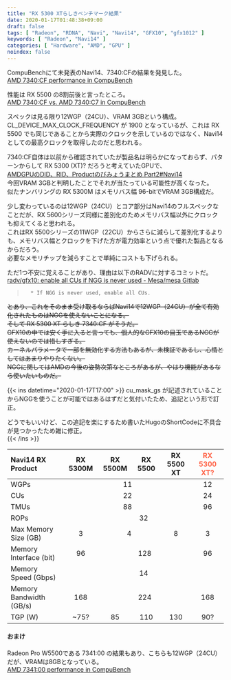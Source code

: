 ```yaml
---
title: "RX 5300 XTらしきベンチマーク結果"
date: 2020-01-17T01:48:38+09:00
draft: false
tags: [ "Radeon", "RDNA", "Navi", "Navi14", "GFX10", "gfx1012" ]
keywords: [ "Radeon", "Navi14" ]
categories: [ "Hardware", "AMD", "GPU" ]
noindex: false
---
```


CompuBenchにて未発表のNavi14、7340:CFの結果を発見した。  
[AMD 7340:CF performance in CompuBench](https://compubench.com/device.jsp?benchmark=compu20d&os=Windows&api=cl&D=AMD+7340%3ACF&testgroup=info)  

性能は RX 5500 の8割前後と言ったところ。  
[AMD 7340:CF vs. AMD 7340:C7 in CompuBench](https://compubench.com/compare.jsp?benchmark=compu20d&did1=77523056&os1=Windows&api1=cl&hwtype1=dGPU&hwname1=AMD+7340%3ACF&D2=AMD+7340%3AC7)  

スペックは見る限り12WGP（24CU）、VRAM 3GBという構成。  
CL_DEVICE_MAX_CLOCK_FREQUENCY が 1900 となっているが、これは RX 5500 でも同じであることから実際のクロックを示しているのではなく、Navi14としての最高クロックを取得したのだと思われる。  

7340:CF自体は以前から確認されていたが製品名は明らかになっておらず、パターンからして RX 5300 (XT)? だろうと考えていたGPUで、  
[AMDGPUのDID、RID、Productのびみょうまとめ Part2#Navi14](https://umio-yasuno.github.io/posts/2019/12/30/did-rid-product-matome-p2/#navi14-gfx1012)  
今回VRAM 3GBと判明したことでそれが当たっている可能性が高くなった。  
似たナンバリングの RX 5300M はメモリバス幅 96-bitでVRAM 3GB構成だ。  

少し変わっているのは12WGP（24CU）とコア部分はNavi14のフルスペックなことだが、RX 5600シリーズ同様に差別化のためメモリバス幅以外にクロックも抑えてくると思われる。  
これはRX 5500シリーズの11WGP（22CU）からさらに減らして差別化するよりも、メモリバス幅とクロックを下げた方が電力効率という点で優れた製品となるからだろう。  
必要なメモリチップを減らすことで単純にコストも下げられる。  

ただ1つ不安に覚えることがあり、理由は以下のRADVに対するコミットだ。  
[radv/gfx10: enable all CUs if NGG is never used - Mesa/mesa Gitlab](https://gitlab.freedesktop.org/mesa/mesa/commit/53b50be35cd11dfa1209de63e997256404e51468)  

 > 		 * If NGG is never used, enable all CUs.

<del>とあり、これをそのまま受け取るならばNavi14で12WGP（24CU）が全て有効化されたものはNGGを使えないことになる。</del>  
<del>そして RX 5300 XT らしき 7340:CF がそうだ。</del>  
<del>GFX10の中では安く手に入ると言っても、個人的なGFX10の目玉であるNGGが使えないのでは惜しすぎる。</del>  
<del>カーネルパラメータで一部を無効化する方法もあるが、未検証であるし、心情としてはあまりやりたくない。</del>  
<del>NGGに関してはAMDの今後の姿勢次第なところがあるが、やはり機能があるなら使いたいものだ。</del>  

{{< ins datetime="2020-01-17T17:00" >}}
cu_mask_gs が記述されていることからNGGを使うことが可能ではあるはずだと気付いたため、追記という形で訂正。  

どうでもいいけど、この追記を楽にするため書いたHugoのShortCodeに不具合が見つかったため雑に修正。  
{{< /ins >}}

<table>
<thead>
<tr>
<th align="left">Navi14 RX Product</th>
<th align="center">RX 5300M</th>
<th align="center">RX 5500M</th>
<th align="center">RX 5500</th>
<th align="center">RX 5500 XT</th>
<th align="center"><span style="color:tomato">RX 5300 XT?</span></th>
</tr>
</thead>

<tbody>
<tr>
<td align="left">WGPs</td>
<td align="center" colspan="4">11</td>
<td align="center">12</td>
</tr>

<tr>
<td align="left">CUs</td>
<td align="center" colspan="4">22</td>
<td align="center">24</td>
</tr>

<tr>
<td align="left">TMUs</td>
<td align="center" colspan="4">88</td>
<td align="center">96</td>
</tr>

<tr>
<td align="left">ROPs</td>
<td align="center" colspan="5">32</td>
</tr>

<tr>
<td align="left">Max Memory Size (GB)</td>
<td align="center">3</td>
<td align="center" colspan="2">4</td>
<td align="center">8</td>
<td align="center">3</td>
</tr>

<tr>
<td align="left">Memory Interface (bit)</td>
<td align="center">96</td>
<td align="center" colspan="3">128</td>
<td align="center">96</td>
</tr>

<tr>
<td align="left">Memory Speed (Gbps)</td>
<td align="center" colspan="5">14</td>
</tr>

<tr>
<td align="left">Memory Bandwidth (GB/s)</td>
<td align="center">168</td>
<td align="center" colspan="3">224</td>
<td align="center">168</td>
</tr>

<tr>
<td align="left">TGP (W)</td>
<td align="center">~75?</td>
<td align="center">85</td>
<td align="center">110</td>
<td align="center">130</td>
<td align="center">90?</td>
</tr>
</tbody>
</table>

#### おまけ
Radeon Pro W5500である 7341:00 の結果もあり、こちらも12WGP（24CU）だが、VRAMは8GBとなっている。  
[AMD 7341:00 performance in CompuBench](https://compubench.com/device.jsp?benchmark=compu20d&os=Windows&api=cl&D=AMD+7341%3A00&testgroup=info)  
